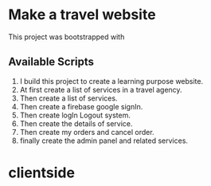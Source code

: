 # Make a travel website

This project was bootstrapped with  

## Available Scripts

1.  I build this project to create a learning purpose website.
2.  At first create a list of services in a travel agency.
3.  Then create a list of services.
4.  Then create a firebase google signIn.
5.  Then create logIn Logout system.
6.  Then create the details of service.
7.  Then create my orders and cancel order.
8.  finally create the admin panel and related services.

# clientside
